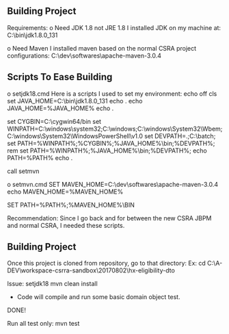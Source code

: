 Building Project
-----------------------------------------------------------------------------------
Requirements:
o Need JDK 1.8 not JRE 1.8
  I installed JDK on my machine at: C:\bin\jdk1.8.0_131

o Need Maven
  I installed maven based on the normal CSRA project configurations:
  C:\dev\softwares\apache-maven-3.0.4


Scripts To Ease Building
------------------------------
o setjdk18.cmd 
Here is a scripts I used to set my environment: 
echo off
cls
set JAVA_HOME=C:\bin\jdk1.8.0_131
echo .
echo JAVA_HOME=%JAVA_HOME% 
echo .

set CYGBIN=C:\cygwin64/bin
set WINPATH=C:\windows\system32;C:\windows;C:\windows\System32\Wbem;C:\windows\System32\WindowsPowerShell\v1.0 
set DEVPATH=.;C:\batch;
set PATH=%WINPATH%;%CYGBIN%;%JAVA_HOME%\bin;%DEVPATH%;
rem set PATH=%WINPATH%;%JAVA_HOME%\bin;%DEVPATH%;
echo PATH=%PATH% 
echo .

call setmvn

o setmvn.cmd
SET MAVEN_HOME=C:\dev\softwares\apache-maven-3.0.4
echo MAVEN_HOME=%MAVEN_HOME% 
              
SET PATH=%PATH%;%MAVEN_HOME%\BIN

Recommendation:
	Since I go back and for between the new CSRA JBPM and normal CSRA,	I needed these scripts.	

Building Project
-----------------------------
Once this project is cloned from repository, go to that directory:
Ex: cd  C:\A-DEV\workspace-csrra-sandbox\20170802\hx-eligibility-dto

Issue:
setjdk18
mvn clean install

- Code will compile and run some basic domain object test.

DONE!

Run all test only:
mvn test
